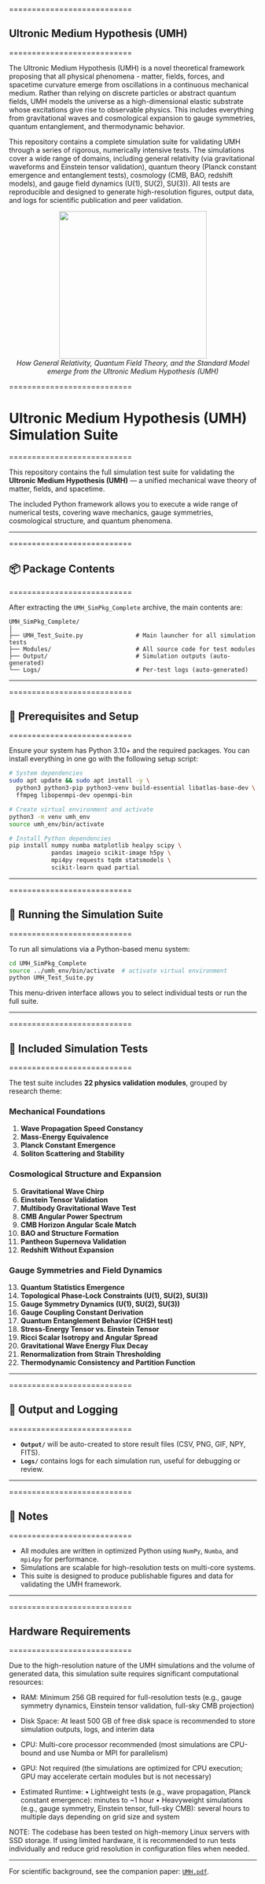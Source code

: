 ===========================
## Ultronic Medium Hypothesis (UMH)
===========================

The Ultronic Medium Hypothesis (UMH) is a novel theoretical framework proposing that all physical phenomena - matter, fields, forces, and spacetime curvature emerge from oscillations in a continuous mechanical medium. Rather than relying on discrete particles or abstract quantum fields, UMH models the universe as a high-dimensional elastic substrate whose excitations give rise to observable physics. This includes everything from gravitational waves and cosmological expansion to gauge symmetries, quantum entanglement, and thermodynamic behavior.

This repository contains a complete simulation suite for validating UMH through a series of rigorous, numerically intensive tests. The simulations cover a wide range of domains, including general relativity (via gravitational waveforms and Einstein tensor validation), quantum theory (Planck constant emergence and entanglement tests), cosmology (CMB, BAO, redshift models), and gauge field dynamics (U(1), SU(2), SU(3)). All tests are reproducible and designed to generate high-resolution figures, output data, and logs for scientific publication and peer validation.

<p align="center">
  <img src="illustrations/UMH_GR_QFT_SM.png" width="300"/>
  <br>
  <em>How General Relativity, Quantum Field Theory, and the Standard Model emerge from the Ultronic Medium Hypothesis (UMH)</em>
</p>

===========================
# Ultronic Medium Hypothesis (UMH) Simulation Suite
===========================

This repository contains the full simulation test suite for validating the **Ultronic Medium Hypothesis (UMH)** — a unified mechanical wave theory of matter, fields, and spacetime.

The included Python framework allows you to execute a wide range of numerical tests, covering wave mechanics, gauge symmetries, cosmological structure, and quantum phenomena.

---

===========================
## 📦 Package Contents
===========================

After extracting the `UMH_SimPkg_Complete` archive, the main contents are:

```
UMH_SimPkg_Complete/
│
├── UMH_Test_Suite.py               # Main launcher for all simulation tests
├── Modules/                        # All source code for test modules
├── Output/                         # Simulation outputs (auto-generated)
└── Logs/                           # Per-test logs (auto-generated)
```

---

===========================
## 🧰 Prerequisites and Setup
===========================

Ensure your system has Python 3.10+ and the required packages. You can install everything in one go with the following setup script:

```bash
# System dependencies
sudo apt update && sudo apt install -y \
  python3 python3-pip python3-venv build-essential libatlas-base-dev \
  ffmpeg libopenmpi-dev openmpi-bin

# Create virtual environment and activate
python3 -m venv umh_env
source umh_env/bin/activate

# Install Python dependencies
pip install numpy numba matplotlib healpy scipy \
            pandas imageio scikit-image h5py \
            mpi4py requests tqdm statsmodels \
            scikit-learn quad partial
```

---

===========================
## 🚀 Running the Simulation Suite
===========================

To run all simulations via a Python-based menu system:

```bash
cd UMH_SimPkg_Complete
source ../umh_env/bin/activate  # activate virtual environment
python UMH_Test_Suite.py
```

This menu-driven interface allows you to select individual tests or run the full suite.

---

===========================
## 🧪 Included Simulation Tests
===========================

The test suite includes **22 physics validation modules**, grouped by research theme:

### Mechanical Foundations

1. **Wave Propagation Speed Constancy**  
2. **Mass-Energy Equivalence**  
3. **Planck Constant Emergence**  
4. **Soliton Scattering and Stability**  

### Cosmological Structure and Expansion

5. **Gravitational Wave Chirp**  
6. **Einstein Tensor Validation**  
7. **Multibody Gravitational Wave Test**  
8. **CMB Angular Power Spectrum**  
9. **CMB Horizon Angular Scale Match**  
10. **BAO and Structure Formation**  
11. **Pantheon Supernova Validation**  
12. **Redshift Without Expansion**  

### Gauge Symmetries and Field Dynamics

13. **Quantum Statistics Emergence**  
14. **Topological Phase-Lock Constraints (U(1), SU(2), SU(3))**  
15. **Gauge Symmetry Dynamics (U(1), SU(2), SU(3))**  
16. **Gauge Coupling Constant Derivation**  
17. **Quantum Entanglement Behavior (CHSH test)**  
18. **Stress-Energy Tensor vs. Einstein Tensor**  
19. **Ricci Scalar Isotropy and Angular Spread**  
20. **Gravitational Wave Energy Flux Decay**  
21. **Renormalization from Strain Thresholding**  
22. **Thermodynamic Consistency and Partition Function**

---

===========================
## 📂 Output and Logging
===========================

- **`Output/`** will be auto-created to store result files (CSV, PNG, GIF, NPY, FITS).
- **`Logs/`** contains logs for each simulation run, useful for debugging or review.

---

===========================
## 📌 Notes
===========================

- All modules are written in optimized Python using `NumPy`, `Numba`, and `mpi4py` for performance.
- Simulations are scalable for high-resolution tests on multi-core systems.
- This suite is designed to produce publishable figures and data for validating the UMH framework.

---

===========================
## Hardware Requirements
===========================

Due to the high-resolution nature of the UMH simulations and the volume of generated data,
this simulation suite requires significant computational resources:

- RAM: Minimum 256 GB required for full-resolution tests
        (e.g., gauge symmetry dynamics, Einstein tensor validation, full-sky CMB projection)

- Disk Space: At least 500 GB of free disk space is recommended
        to store simulation outputs, logs, and interim data

- CPU: Multi-core processor recommended
        (most simulations are CPU-bound and use Numba or MPI for parallelism)

- GPU: Not required
        (the simulations are optimized for CPU execution; GPU may accelerate certain modules
        but is not necessary)

- Estimated Runtime:
    • Lightweight tests (e.g., wave propagation, Planck constant emergence):
        minutes to ~1 hour
    • Heavyweight simulations (e.g., gauge symmetry, Einstein tensor, full-sky CMB):
        several hours to multiple days depending on grid size and system

NOTE:
The codebase has been tested on high-memory Linux servers with SSD storage.
If using limited hardware, it is recommended to run tests individually
and reduce grid resolution in configuration files when needed.

---

For scientific background, see the companion paper: [`UMH.pdf`](https://github.com/orgs/UltronicPhysics/docs/UMH.pdf).
